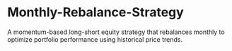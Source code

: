 # Monthly-Rebalance-Strategy
A momentum-based long-short equity strategy that rebalances monthly to optimize portfolio performance using historical price trends.
